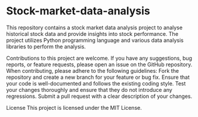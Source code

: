 # Stock-market-data-analysis
This repository contains a stock market data analysis project to analyse historical stock data and provide insights into stock performance. 
The project utilizes Python programming language and various data analysis libraries to perform the analysis.

Contributions to this project are welcome. If you have any suggestions, bug reports, or feature requests, please open an issue on the GitHub repository.
When contributing, please adhere to the following guidelines:
Fork the repository and create a new branch for your feature or bug fix.
Ensure that your code is well-documented and follows the existing coding style.
Test your changes thoroughly and ensure that they do not introduce any regressions.
Submit a pull request with a clear description of your changes.

License
This project is licensed under the MIT License.
